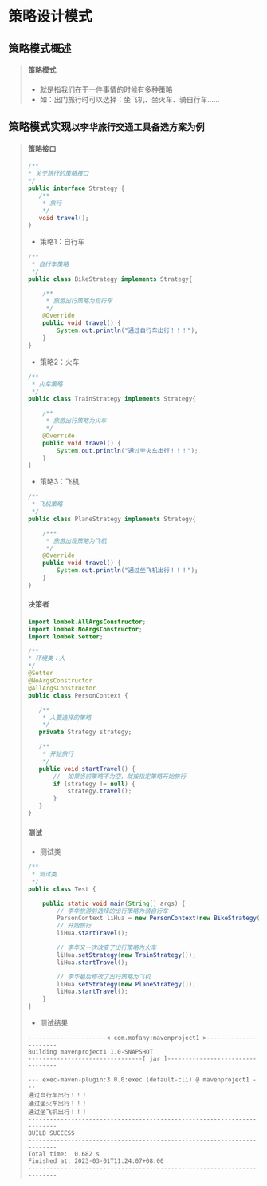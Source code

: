 # 策略设计模式

## 策略模式概述

>#### 策略模式
>
>* 就是指我们在干一件事情的时候有多种策略
>* 如：出门旅行时可以选择：坐飞机、坐火车、骑自行车......

## 策略模式实现`以李华旅行交通工具备选方案为例`

>#### 策略接口
>
>```java
>/**
> * 关于旅行的策略接口
> */
>public interface Strategy {
>    /**
>     * 旅行
>     */
>    void travel();
>}
>```
>
>* 策略1：自行车
>
>  ```java
>  /**
>   * 自行车策略
>   */
>  public class BikeStrategy implements Strategy{
>  
>      /**
>       * 旅游出行策略为自行车
>       */
>      @Override
>      public void travel() {
>          System.out.println("通过自行车出行！！！");
>      }   
>  }
>  ```
>
>* 策略2：火车
>
>  ```java
>  /**
>   * 火车策略
>   */
>  public class TrainStrategy implements Strategy{
>  
>      /**
>       * 旅游出行策略为火车
>       */
>      @Override
>      public void travel() {
>          System.out.println("通过坐火车出行！！！");
>      }  
>  }
>  ```
>
>* 策略3：飞机
>
>  ```java
>  /**
>   * 飞机策略
>   */
>  public class PlaneStrategy implements Strategy{
>  
>      /***
>       * 旅游出现策略为飞机
>       */
>      @Override
>      public void travel() {
>          System.out.println("通过坐飞机出行！！！");
>      }   
>  }
>  ```
>
>#### 决策者
>
>```java
>import lombok.AllArgsConstructor;
>import lombok.NoArgsConstructor;
>import lombok.Setter;
>
>/**
> * 环境类：人
> */
>@Setter
>@NoArgsConstructor
>@AllArgsConstructor
>public class PersonContext {
>
>    /**
>     * 人要选择的策略
>     */
>    private Strategy strategy;
>
>    /**
>     * 开始旅行
>     */
>    public void startTravel() {
>        //  如果当前策略不为空，就按指定策略开始旅行
>        if (strategy != null) {
>            strategy.travel();
>        }
>    }
>}
>```
>
>#### 测试
>
>* 测试类
>
>  ```java
>  /**
>   * 测试类
>   */
>  public class Test {
>  
>      public static void main(String[] args) {
>          // 李华旅游前选择的出行策略为骑自行车
>          PersonContext liHua = new PersonContext(new BikeStrategy());
>          // 开始旅行
>          liHua.startTravel();
>  
>          // 李华又一次改变了出行策略为火车
>          liHua.setStrategy(new TrainStrategy());
>          liHua.startTravel();
>  
>          // 李华最后修改了出行策略为飞机
>          liHua.setStrategy(new PlaneStrategy());
>          liHua.startTravel();
>      }
>  }
>  ```
>
>* 测试结果
>
>  ```properties
>  ----------------------< com.mofany:mavenproject1 >----------------------
>  Building mavenproject1 1.0-SNAPSHOT
>  --------------------------------[ jar ]---------------------------------
>  
>  --- exec-maven-plugin:3.0.0:exec (default-cli) @ mavenproject1 ---
>  通过自行车出行！！！
>  通过坐火车出行！！！
>  通过坐飞机出行！！！
>  ------------------------------------------------------------------------
>  BUILD SUCCESS
>  ------------------------------------------------------------------------
>  Total time:  0.682 s
>  Finished at: 2023-03-01T11:24:07+08:00
>  ------------------------------------------------------------------------
>  ```